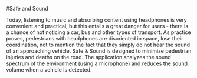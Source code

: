#Safe and Sound

Today, listening to music and absorbing content using headphones is very convenient and practical, but this entails a great danger for users - there is a chance of not noticing a car, bus and other types of transport.
As practice proves, pedestrians with headphones are disoriented in space, lose their coordination, not to mention the fact that they simply do not hear the sound of an approaching vehicle.
Safe & Sound is designed to minimize pedestrian injuries and deaths on the road. The application analyzes the sound spectrum of the environment (using a microphone) and reduces the sound volume when a vehicle is detected.
